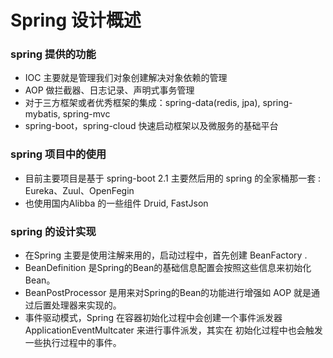 # Spring 设计概述

### spring 提供的功能

* IOC 主要就是管理我们对象创建解决对象依赖的管理
* AOP 做拦截器、日志记录、声明式事务管理
* 对于三方框架或者优秀框架的集成：spring-data(redis, jpa), spring-mybatis, spring-mvc
* spring-boot，spring-cloud 快速启动框架以及微服务的基础平台

### spring 项目中的使用

* 目前主要项目是基于 spring-boot 2.1 主要然后用的 spring 的全家桶那一套 : Eureka、Zuul、OpenFegin
* 也使用国内Alibba 的一些组件 Druid, FastJson

### spring 的设计实现

* 在Spring 主要是使用注解来用的，启动过程中，首先创建 BeanFactory .
* BeanDefinition 是Spring的Bean的基础信息配置会按照这些信息来初始化Bean。
* BeanPostProcessor 是用来对Spring的Bean的功能进行增强如 AOP 就是通过后置处理器来实现的。
* 事件驱动模式，Spring 在容器初始化过程中会创建一个事件派发器 ApplicationEventMultcater 来进行事件派发，其实在
  初始化过程中也会触发一些执行过程中的事件。